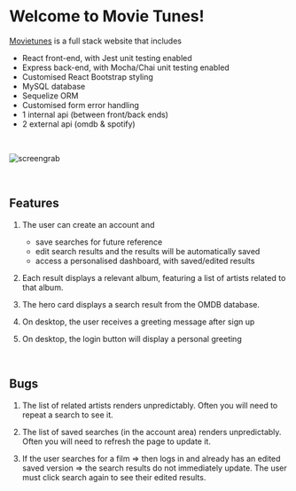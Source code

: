 # Welcome to Movie Tunes!

[Movietunes](https://www.movietun.es) is a full stack website that includes

- React front-end, with Jest unit testing enabled
- Express back-end, with Mocha/Chai unit testing enabled
- Customised React Bootstrap styling
- MySQL database
- Sequelize ORM
- Customised form error handling
- 1 internal api (between front/back ends)
- 2 external api (omdb & spotify)

<br>

![screengrab](https://repository-images.githubusercontent.com/283536118/9be9ae00-6899-11eb-893b-87953eb3123c)

<br>

## Features

1. The user can create an account and

   - save searches for future reference
   - edit search results and the results will be automatically saved
   - access a personalised dashboard, with saved/edited results

2. Each result displays a relevant album, featuring a list of artists related to that album.

3. The hero card displays a search result from the OMDB database.

4. On desktop, the user receives a greeting message after sign up

5. On desktop, the login button will display a personal greeting

<br>

## Bugs

1. The list of related artists renders unpredictably. Often you will need to repeat a search to see it.

2. The list of saved searches (in the account area) renders unpredictably. Often you will need to refresh the page to update it.

3. If the user searches for a film => then logs in and already has an edited saved version => the search results do not immediately update. The user must click search again to see their edited results.
